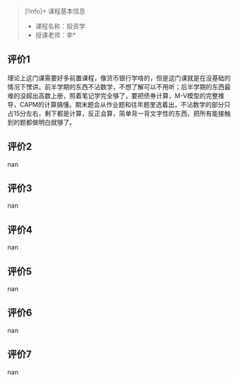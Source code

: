 >[!info]+ 课程基本信息
>
> - 课程名称：投资学
> - 授课老师：李*

## 评价1

理论上这门课需要好多前置课程，像货币银行学啥的，但是这门课就是在没基础的情况下愣讲。前半学期的东西不沾数学，不想了解可以不用听；后半学期的东西最难的没超出高数上册，照着笔记学完全够了，要把债券计算，M-V模型的完整推导，CAPM的计算搞懂。期末题会从作业题和往年题里选着出，不沾数学的部分只占15分左右，剩下都是计算，反正会算，简单背一背文字性的东西，把所有能接触到的题都做明白就够了。
## 评价2

nan
## 评价3

nan
## 评价4

nan
## 评价5

nan
## 评价6

nan
## 评价7

nan
